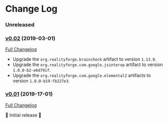 # Change Log

### Unreleased

### [v0.02](https://github.com/spritz/spritz/tree/v0.02) (2019-03-01)
[Full Changelog](https://github.com/spritz/spritz/compare/v0.01...v0.02)

* Upgrade the `org.realityforge.braincheck` artifact to version `1.13.0`.
* Upgrade the `org.realityforge.com.google.jsinterop` artifact to version `1.0.0-b2-e6d791f`.
* Upgrade the `org.realityforge.com.google.elemental2` artifacts to version `1.0.0-b19-fb227e3`.

### [v0.01](https://github.com/spritz/spritz/tree/v0.01) (2019-17-01)
[Full Changelog](https://github.com/spritz/spritz/compare/f59605d9ede6d537d7b7d6286b2f5e34c6d246f8...v0.01)

 ‎🎉	Initial release ‎🎉
